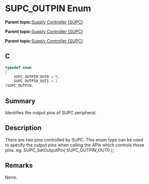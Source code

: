 # SUPC\_OUTPIN Enum

**Parent topic:**[Supply Controller \(SUPC\)](GUID-5A020BA6-D697-4D83-94D7-0289AB443AF1.md)

**Parent topic:**[Supply Controller \(SUPC\)](GUID-09165D4A-27D7-4560-B218-E23AC70218F8.md)

**Parent topic:**[Supply Controller \(SUPC\)](GUID-CAEF0560-90E6-45AA-96D0-FAEAF26EDC48.md)

## C

```c
typedef enum
{
    SUPC_OUTPIN_OUT0 = 0,
    SUPC_OUTPIN_OUT1 = 1
}SUPC_OUTPIN;

```

## Summary

Identifies the output pins of SUPC peripheral.

## Description

There are two pins controlled by SUPC. This enum type can be used<br />to specify the output pins when calling the APIs which controls those<br />pins. eg. SUPC\_SetOutputPin\( SUPC\_OUTPIN\_OUT0 \);

## Remarks

None.

